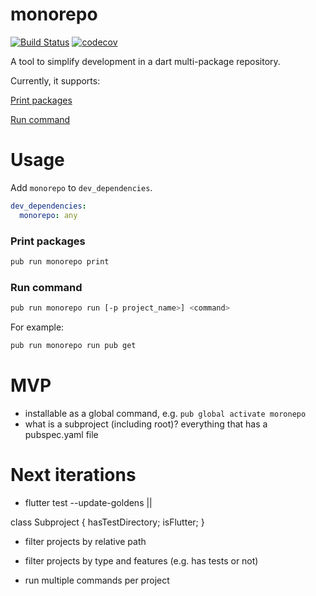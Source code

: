 # monorepo

[![Build Status](https://travis-ci.org/meniga/moronepo.svg?branch=master)](https://travis-ci.org/meniga/moronepo)
[![codecov](https://codecov.io/gh/meniga/moronepo/branch/master/graph/badge.svg)](https://codecov.io/gh/meniga/moronepo)

A tool to simplify development in a dart multi-package repository. 

Currently, it supports:

[Print packages](#print-packages)

[Run command](#run-command)

# Usage

Add `monorepo` to `dev_dependencies`.

```yaml
dev_dependencies:
  monorepo: any
```

### Print packages 

```bash
pub run monorepo print
```

### Run command

```bash
pub run monorepo run [-p project_name>] <command>
```

For example:

```bash
pub run monorepo run pub get
```

# MVP

- installable as a global command, e.g. `pub global activate moronepo`
- what is a subproject (including root)? everything that has a pubspec.yaml file

# Next iterations
- flutter test --update-goldens ||

class Subproject {
  hasTestDirectory;
  isFlutter;
}

- filter projects by relative path
- filter projects by type and features (e.g. has tests or not)

- run multiple commands per project
